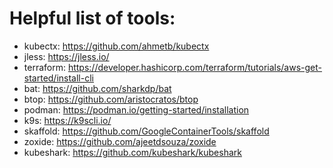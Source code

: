 # Helpful list of tools:

- kubectx: https://github.com/ahmetb/kubectx
- jless: https://jless.io/
- terraform: https://developer.hashicorp.com/terraform/tutorials/aws-get-started/install-cli
- bat: https://github.com/sharkdp/bat
- btop: https://github.com/aristocratos/btop
- podman: https://podman.io/getting-started/installation
- k9s: https://k9scli.io/
- skaffold: https://github.com/GoogleContainerTools/skaffold
- zoxide: https://github.com/ajeetdsouza/zoxide
- kubeshark: https://github.com/kubeshark/kubeshark

